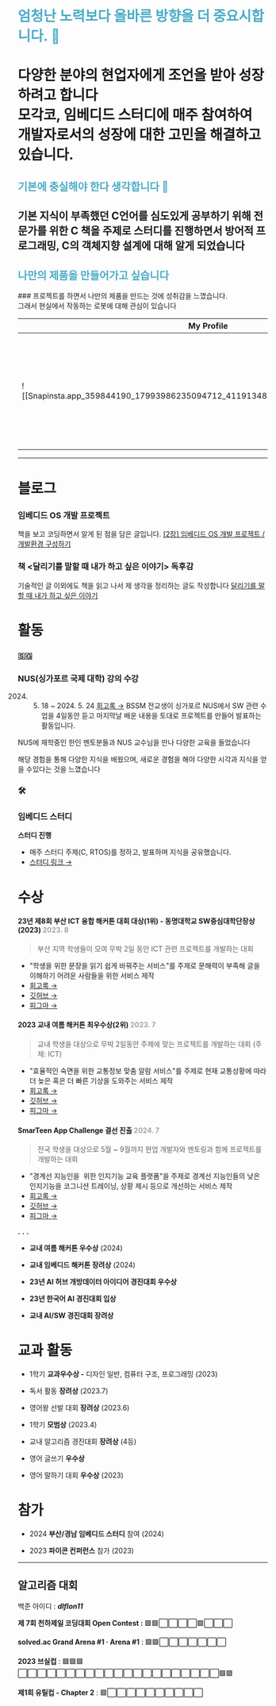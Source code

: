 
<h1 style="color:#4bacc6;">엄청난 노력보다 올바른 방향을 더 중요시합니다. 🎯</h1> 

# 다양한 분야의 현업자에게 조언을 받아 성장하려고 합니다<br>모각코, 임베디드 스터디에 매주 참여하여 개발자로서의 성장에 대한 고민을 해결하고 있습니다.
<h2 style="color:#4bacc6;">기본에 충실해야 한다 생각합니다 🛞</h2> 

## 기본 지식이 부족했던 C언어를 심도있게 공부하기 위해 전문가를 위한 C 책을 주제로 스터디를 진행하면서 방어적 프로그래밍, C의 객체지향 설계에 대해 알게 되었습니다 

<h2 style="color:#4bacc6;">나만의 제품을 만들어가고 싶습니다 </h2> 
### 프로젝트를 하면서 나만의 제품을 만드는 것에 성취감을 느꼈습니다.<br>그래서 현실에서 작동하는 로봇에 대해 관심이 있습니다

| My Profile                                                                         | **About Me**<br>                                                                                                                                                                            |
| ---------------------------------------------------------------------------------- | ------------------------------------------------------------------------------------------------------------------------------------------------------------------------------------------- |
| ![[Snapinsta.app_359844190_17993986235094712_4119134888063148665_n_1080.jpg\|200]] | 📧** a31620504@gmail\.com**<br><br>📞 **010-3162-0504**<br><br>🐧** [Github](https://github.com/wbhaao)**<br><br>📗** [Velog](https://velog.io/@veluga)**<br><br>🏫** 부산소프트웨어마이스터고** (재학 중) |

---

# 블로그
### 임베디드 OS 개발 프로젝트

책을 보고 코딩하면서 알게 된 점을 담은 글입니다.
[[2장] 임베디드 OS 개발 프로젝트 / 개발환경 구성하기](https://velog.io/@wbhaao/2%EC%9E%A5-%EC%9E%84%EB%B2%A0%EB%94%94%EB%93%9C-OS-%EA%B0%9C%EB%B0%9C-%ED%94%84%EB%A1%9C%EC%A0%9D%ED%8A%B8-%EA%B0%9C%EB%B0%9C-%ED%99%98%EA%B2%BD-%EA%B5%AC%EC%84%B1%ED%95%98%EA%B8%B0)

### 책 <달리기를 말할 때 내가 하고 싶은 이야기> 독후감

기술적인 글 이외에도 책을 읽고 나서 제 생각을 정리하는 글도 작성합니다
[달리기를 말할 때 내가 하고 싶은 이야기](https://velog.io/@veluga/%EB%8B%AC%EB%A6%AC%EA%B8%B0%EB%A5%BC-%EB%A7%90%ED%95%A0-%EB%95%8C-%EB%82%B4%EA%B0%80-%ED%95%98%EA%B3%A0-%EC%8B%B6%EC%9D%80-%EC%9D%B4%EC%95%BC%EA%B8%B0-%EB%8F%85%ED%9B%84%EA%B0%90)

# 활동

### 🇸🇬
### NUS(싱가포르 국제 대학) 강의 수강
2024. 5. 18 ~ 2024. 5. 24
[회고록 →](www.google.com)
BSSM 전교생이 싱가포르 NUS에서 SW 관련 수업을 4일동안 듣고 마지막날 배운 내용을 토대로 프로젝트를 만들어 발표하는 활동입니다.

NUS에 재학중인 한인 멘토분들과 NUS 교수님을 만나 다양한 교육을 들었습니다

해당 경험을 통해 다양한 지식을 배웠으며, 새로운 경험을 해야 다양한 시각과 지식을 얻을 수있다는 것을 느꼈습니다

### 🛠️
### 임베디드 스터디
**스터디 진행**
- 매주 스터디 주제(C, RTOS)를 정하고, 발표하며 지식을 공유했습니다.
- [스터디 링크 →](https://github.com/embedded-study-group)

# 수상

#### 23년 제8회 부산 ICT 융합 해커톤 대회 대상(1위) - 동명대학교 SW중심대학단장상 (2023) <font color="#a4a4a4">2023. 8</font>
>부산 지역 학생들이 모여 무박 2일 동안 ICT 관련 프로젝트를 개발하는 대회
- "학생을 위한 문장을 읽기 쉽게 바꿔주는 서비스"를 주제로 문해력이 부족해 글을 이해하기 어려운 사람들을 위한 서비스 제작
- [회고록 →](www.google.com)
- [깃허브 →](www.google.com)
- [피그마 →](www.google.com)

#### 2023 교내 여름 해커톤 최우수상(2위) <font color="#a4a4a4">2023. 7</font>
> 교내 학생을 대상으로 무박 2일동안 주제에 맞는 프로젝트를 개발하는 대회 (주제: ICT)
- "효율적인 숙면을 위한 교통정보 맞춤 알람 서비스"를 주제로 현재 교통상황에 따라 더 늦은 혹은 더 빠른 기상을 도와주는 서비스 제작
- [회고록 →](www.google.com)
- [깃허브 →](www.google.com)
- [피그마 →](www.google.com)
#### SmarTeen App Challenge 결선 진출 <font color="#a4a4a4">2024. 7</font>
> 전국 학생을 대상으로 5월 ~ 9월까지 현업 개발자와 멘토링과 함께 프로젝트를 개발하는 대회
- "경계선 지능인을  위한 인지기능 교육 플랫폼"을 주제로 경계선 지능인들의 낮은 인지기능을 코그니션 트레이닝, 상황 제시 등으로 개선하는 서비스 제작 
- [회고록 →](www.google.com)
- [깃허브 →](www.google.com)
- [피그마 →](www.google.com)

**.**
**.**
**.**

- **교내 여름 해커톤 우수상** (2024)

- **교내 임베디드 해커톤 장려상** (2024)

- **23년 AI 허브 개방데이터 아이디어 경진대회 우수상** 

- **23년  한국어 AI 경진대회 입상**

- **교내 AI/SW 경진대회 장려상**

# 교과 활동

- 1학기 **교과우수상 -** 디자인 일반, 컴퓨터 구조, 프로그래밍 (2023)

- 독서 활동 **장려상** (2023.7)

- 영어왕 선발 대회 **장려상** (2023.6)

- 1학기 **모범상** (2023.4)

- 교내 알고리즘 경진대회 **장려상** (4등)

- 영어 글쓰기 **우수상**

- 영어 말하기 대회 **우수상** (2023)


# 참가

- 2024 **부산/경남 임베디드 스터디** 참여 (2024)

- 2023 **파이콘 컨퍼런스** 참가 (2023)

---
## 알고리즘 대회

백준 아이디 : _***dlflon11***_

**제 7회 천하제일 코딩대회 Open Contest :** 🟩🟩⬜⬜⬜⬜🟩⬜⬜⬜

**solved.ac Grand Arena #1 · Arena #1** : 🟩🟩⬜⬜⬜⬜⬜⬜⬜

**2023 브실컵** : 🟩🟩🟩⬜⬜⬜⬜⬜⬜⬜⬜⬜⬜⬜⬜⬜⬜⬜⬜⬜⬜⬜⬜⬜🟩🟩

**제1회 유틸컵 - Chapter 2** : 🟩⬜⬜⬜⬜⬜⬜⬜⬜⬜⬜